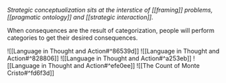 _Strategic conceptualization sits at the interstice of [[framing]] problems, [[pragmatic ontology]] and [[strategic interaction]]._

When consequences are the result of categorization, people will perform categories to get their desired consequences.

![[Language in Thought and Action#^86539d]] 
![[Language in Thought and Action#^828806]]
![[Language in Thought and Action#^a253eb]]
![[Language in Thought and Action#^efe0ee]]
![[The Count of Monte Cristo#^fd6f3d]]
